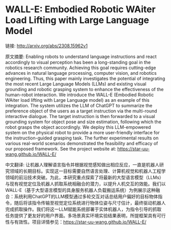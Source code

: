 # WALL-E: Embodied Robotic WAiter Load Lifting with Large Language Model

链接: http://arxiv.org/abs/2308.15962v1

原文摘要:
Enabling robots to understand language instructions and react accordingly to
visual perception has been a long-standing goal in the robotics research
community. Achieving this goal requires cutting-edge advances in natural
language processing, computer vision, and robotics engineering. Thus, this
paper mainly investigates the potential of integrating the most recent Large
Language Models (LLMs) and existing visual grounding and robotic grasping
system to enhance the effectiveness of the human-robot interaction. We
introduce the WALL-E (Embodied Robotic WAiter load lifting with Large Language
model) as an example of this integration. The system utilizes the LLM of
ChatGPT to summarize the preference object of the users as a target instruction
via the multi-round interactive dialogue. The target instruction is then
forwarded to a visual grounding system for object pose and size estimation,
following which the robot grasps the object accordingly. We deploy this
LLM-empowered system on the physical robot to provide a more user-friendly
interface for the instruction-guided grasping task. The further experimental
results on various real-world scenarios demonstrated the feasibility and
efficacy of our proposed framework. See the project website at:
https://star-uu-wang.github.io/WALL-E/

中文翻译:
让机器人理解语言指令并根据视觉感知做出相应反应，一直是机器人研究领域的长期目标。实现这一目标需要自然语言处理、计算机视觉和机器人工程学领域的前沿技术突破。为此，本研究重点探索了将最新的大型语言模型（LLMs）与现有视觉定位及机器人抓取系统相融合的潜力，以提升人机交互的效能。我们以WALL-E（基于大型语言模型的具身服务机器人负载搬运系统）为例展示这种融合：系统利用ChatGPT的LLM模型通过多轮交互对话总结用户偏好的目标物体指令，随后将该指令传输至视觉定位系统进行物体位姿与尺寸估计，最终驱动机器人完成抓取操作。我们将这一LLM赋能系统部署于实体机器人，为指令引导的抓取任务提供了更友好的用户界面。多场景真实环境实验结果表明，所提框架具有可行性与有效性。项目详情参见：https://star-uu-wang.github.io/WALL-E/
